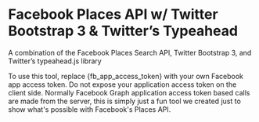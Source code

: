 # Facebook Places API w/ Twitter Bootstrap 3 & Twitter’s Typeahead

A combination of the Facebook Places Search API, Twitter Bootstrap 3, and Twitter’s typeahead.js library

To use this tool, replace {fb_app_access_token} with your own Facebook app access token. Do not expose your application access token on the client side. Normally Facebook Graph application access token based calls are made from the server, this is simply just a fun tool we created just to show what's possible with Facebook's Places API. 
